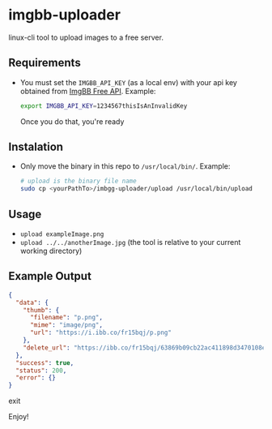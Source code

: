 # imgbb-uploader
linux-cli tool to upload images to a free server.

## Requirements
- You must set the `IMGBB_API_KEY` (as a local env) with your api key obtained from [ImgBB Free API](https://api.imgbb.com/). Example:
  ```bash
  export IMGBB_API_KEY=1234567thisIsAnInvalidKey
  ```
  Once you do that, you're ready 

## Instalation
- Only move the binary in this repo to `/usr/local/bin/`. Example:
    ```bash
    # upload is the binary file name
    sudo cp <yourPathTo>/imbgg-uploader/upload /usr/local/bin/upload
    ```

## Usage
- `upload exampleImage.png`
- `upload ../../anotherImage.jpg` (the tool is relative to your current working directory)

## Example Output
```json
{
  "data": {
    "thumb": {
      "filename": "p.png",
      "mime": "image/png",
      "url": "https://i.ibb.co/fr15bqj/p.png"
    },
    "delete_url": "https://ibb.co/fr15bqj/63869b09cb22ac411898d3470108ec39"
  },
  "success": true,
  "status": 200,
  "error": {}
}
```
exit

Enjoy!

